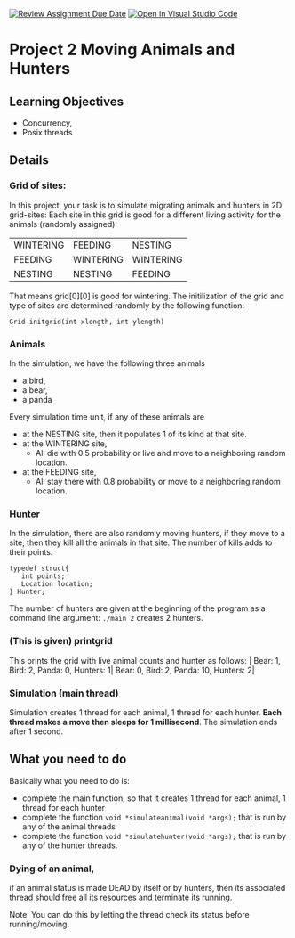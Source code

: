 [![Review Assignment Due Date](https://classroom.github.com/assets/deadline-readme-button-24ddc0f5d75046c5622901739e7c5dd533143b0c8e959d652212380cedb1ea36.svg)](https://classroom.github.com/a/40vXwnsI)
[![Open in Visual Studio Code](https://classroom.github.com/assets/open-in-vscode-718a45dd9cf7e7f842a935f5ebbe5719a5e09af4491e668f4dbf3b35d5cca122.svg)](https://classroom.github.com/online_ide?assignment_repo_id=11064322&assignment_repo_type=AssignmentRepo)
# Project 2 Moving Animals and Hunters

## Learning Objectives
* Concurrency, 
* Posix threads

## Details
### Grid of sites:
In this project, your task is to simulate migrating animals and hunters in 2D grid-sites:
Each site in this grid is good for a different living activity for the animals (randomly assigned):
<table>
  <tr><td>WINTERING </td> <td>FEEDING</td><td>NESTING</td></tr>
  <tr><td>FEEDING</td><td>WINTERING</td><td>WINTERING</td></tr>
  <tr><td>NESTING</td><td>NESTING</td><td>FEEDING</td></tr>
</table>

That means grid[0][0] is good for wintering. 
The initilization of the grid  and type of sites are determined randomly by the following function:
```
Grid initgrid(int xlength, int ylength)
```
### Animals
In the simulation, we have the following three animals 
* a bird, 
* a bear, 
* a panda 

Every  simulation time unit, if any of these animals are 
* at the NESTING site, then it populates 1 of its kind at that site.
* at the WINTERING site, 
    * All die with 0.5 probability or live and move to a neighboring random location.
* at the FEEDING site, 
    * All stay there with 0.8 probability or move to a neighboring random location.


### Hunter
In the simulation, there are also randomly moving hunters, if they move to a site, then they kill all the animals in that site. The number of kills adds to their points. 
```
typedef struct{
   int points;
   Location location;
} Hunter;
```

The number of hunters are given at the beginning of the program as a command line argument:
``./main 2`` creates 2 hunters.


### (This is given) printgrid

This prints the grid with live animal counts and hunter as follows:
| Bear: 1, Bird: 2,  Panda: 0, Hunters: 1| Bear: 0, Bird: 2,  Panda: 10, Hunters: 2|  

### Simulation (main thread)
Simulation creates 1 thread for each animal, 1 thread for each hunter. **Each thread makes a move then sleeps for 1 millisecond**. 
The simulation ends after 1 second.

## What you need to do
Basically what you need to do is:
  - complete the main function, so that it creates 1 thread for each animal, 1 thread for each hunter
  - complete the function ``void *simulateanimal(void *args);`` that is run by any of the animal threads
  - complete the function ``void *simulatehunter(void *args);`` that is run by any of the hunter threads.

### Dying of an animal, 

if an animal status is made DEAD by itself or by hunters, then its associated thread should free all its resources and terminate its running. 

Note: You can do this by letting the thread check its status before running/moving.
